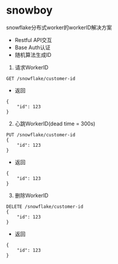 # snowboy
snowflake分布式worker的workerID解决方案

- Restful API交互
- Base Auth认证
- 随机算法生成ID

1. 请求WorkerID
```
GET /snowflake/customer-id
```
- 返回
```
{
    "id": 123
}
```
2. 心跳WorkerID(dead time = 300s)
```
PUT /snowflake/customer-id
{
    "id": 123
}
```
- 返回
```
{
    "id": 123
}
```
3. 删除WorkerID
```
DELETE /snowflake/customer-id
{
    "id": 123
}
```
- 返回
```
{
    "id": 123
}
```